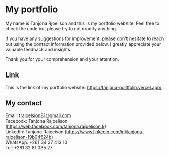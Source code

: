 # My portfolio

My name is Tanjona Rjoelison and this is my portfolio website.
Feel free to check the code but please try to not modify anything.

If you have any suggestions for improvement, please don't hesitate to reach out using the contact information provided below. I greatly appreciate your valuable feedback and insights.

Thank you for your comprehension and your attention.

## Link

This is the link of my portfolio website: https://tanjona-portfolio.vercel.app/

## My contact

Email: trajoelsion81@gmail.com<br/>
Facebook: Tanjona Rajoelison (https://web.facebook.com/tanjona.rajoelison.9)<br/>
LinkedIn: Tanjona Rajoeison (https://www.linkedin.com/in/tanjona-rajoelison-19b04524b)<br/>
WhatsApp: +261 34 37 413 10<br/>
Tel: +261 32 81 035 27